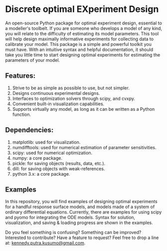 Discrete optimal EXperiment Design
============================================
An open-source Python package for optimal experiment design, essential to a modeller's toolbelt. If you are someone who develops a model of any kind, you will relate to the difficulty of estimating its model parameters. This tool will help design maximally informative experiments for collecting data to calibrate your model. This package is a simple and powerful toolkit you must have. With an intuitive syntax and helpful documentation, it should take you little time to start designing optimal experiments for estimating the parameters of your model.

## Features:
1. Strive to be as simple as possible to use, but not simpler.
2. Designs continuous experimental designs.
3. Interfaces to optimization solvers through scipy, and cvxpy.
4. Convenient built-in visualization capabilities.
5. Supports virtually any model, as long as it can be written as a Python function.

## Dependencies:
1. matplotlib: used for visualization.
2. numdifftools: used for numerical estimation of parameter sensitivities.
3. scipy: used for numerical optimization.
4. numpy: a core package.
5. pickle: for saving objects (results, data, etc.).
6. dill: for saving objects with weak-references.
7. python 3.x: a core package.

## Examples
In this repository, you will find examples of designing optimal experiments for a handful response surface models, and models made of a system of ordinary differential equations. Currently, there are examples for using scipy and pyomo for integrating the ODE models. Syntax for solution, visualization, and saving & loading progress are shown in the examples.

Do you feel something is confusing? Something can be improved? Interested to contribute? Have a feature to request? Feel free to drop a line at: kennedy.putra.kusumo@gmail.com.
